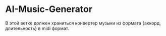 # AI-Music-Generator

В этой ветке должен храниться конвертер музыки из формата {аккорд, длительность} в midi формат.
